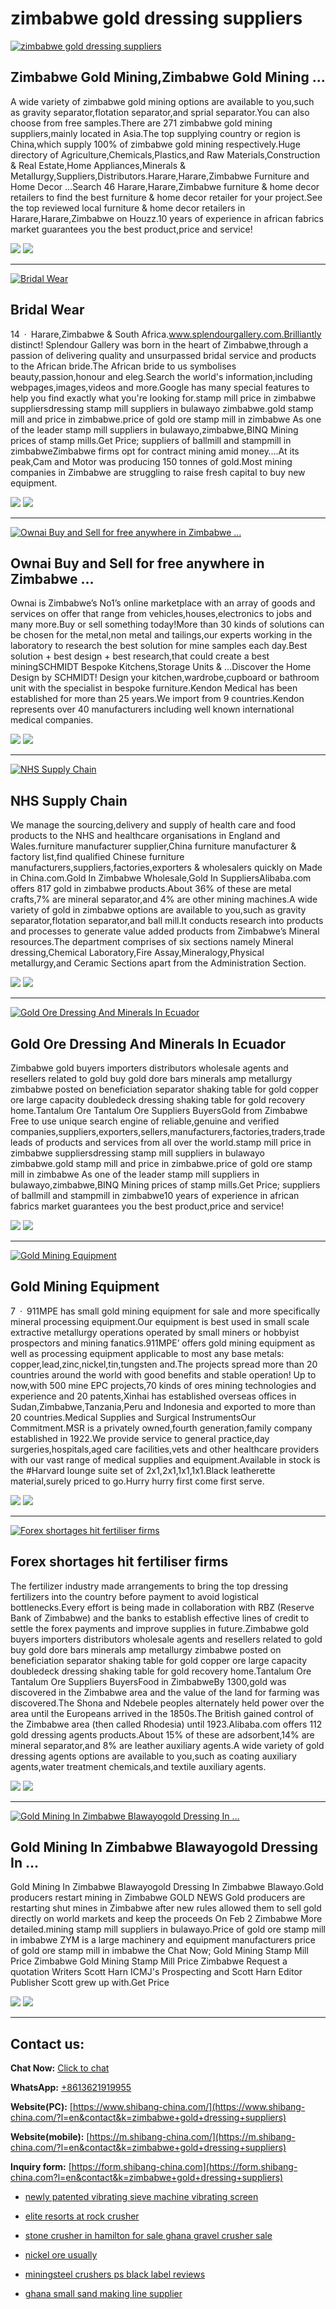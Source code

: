 # zimbabwe gold dressing suppliers

<a href="https://swt.shibang-china.com/?l=en&img&k=zimbabwe+gold+dressing+suppliers" target="_blank">![zimbabwe gold dressing suppliers](http://static.shibang-china.com/all-800x300/980.jpg)</a>

## Zimbabwe Gold Mining,Zimbabwe Gold Mining …
A wide variety of zimbabwe gold mining options are available to you,such as gravity separator,flotation separator,and sprial separator.You can also choose from free samples.There are 271 zimbabwe gold mining suppliers,mainly located in Asia.The top supplying country or region is China,which supply 100% of zimbabwe gold mining respectively.Huge directory of Agriculture,Chemicals,Plastics,and Raw Materials,Construction &amp; Real Estate,Home Appliances,Minerals &amp; Metallurgy,Suppliers,Distributors.Harare,Harare,Zimbabwe Furniture and Home Decor …Search 46 Harare,Harare,Zimbabwe furniture &amp; home decor retailers to find the best furniture &amp; home decor retailer for your project.See the top reviewed local furniture &amp; home decor retailers in Harare,Harare,Zimbabwe on Houzz.10 years of experience in african fabrics market guarantees you the best product,price and service!


<a href="https://whatsapp.shibangsoft.com/WhatsApp.php" target="_blank" title="WhatsApp">![](http://static.shibang-china.com/icon/whatsapp.png)</a> <a href="https://swt.shibang-china.com/?l=en&icon&k=zimbabwe+gold+dressing+suppliers" target="_blank">![](http://static.shibang-china.com/icon/chat-en.png)</a>

---

<a href="https://swt.shibang-china.com/?l=en&img&k=zimbabwe+gold+dressing+suppliers" target="_blank">![Bridal Wear](http://static.shibang-china.com/all-800x300/1135.jpg)</a>

## Bridal Wear
14&ensp;&#0183;&ensp;Harare,Zimbabwe &amp; South Africa.www.splendourgallery.com.Brilliantly distinct! Splendour Gallery was born in the heart of Zimbabwe,through a passion of delivering quality and unsurpassed bridal service and products to the African bride.The African bride to us symbolises beauty,passion,honour and eleg.Search the world's information,including webpages,images,videos and more.Google has many special features to help you find exactly what you're looking for.stamp mill price in zimbabwe suppliersdressing stamp mill suppliers in bulawayo zimbabwe.gold stamp mill and price in zimbabwe.price of gold ore stamp mill in zimbabwe As one of the leader stamp mill suppliers in bulawayo,zimbabwe,BINQ Mining prices of stamp mills.Get Price; suppliers of ballmill and stampmill in zimbabweZimbabwe firms opt for contract mining amid money….At its peak,Cam and Motor was producing 150 tonnes of gold.Most mining companies in Zimbabwe are struggling to raise fresh capital to buy new equipment.


<a href="https://whatsapp.shibangsoft.com/WhatsApp.php" target="_blank" title="WhatsApp">![](http://static.shibang-china.com/icon/whatsapp.png)</a> <a href="https://swt.shibang-china.com/?l=en&icon&k=zimbabwe+gold+dressing+suppliers" target="_blank">![](http://static.shibang-china.com/icon/chat-en.png)</a>

---

<a href="https://swt.shibang-china.com/?l=en&img&k=zimbabwe+gold+dressing+suppliers" target="_blank">![Ownai Buy and Sell for free anywhere in Zimbabwe …](http://static.shibang-china.com/all-800x300/748.jpg)</a>

## Ownai Buy and Sell for free anywhere in Zimbabwe …
Ownai is Zimbabwe’s No1’s online marketplace with an array of goods and services on offer that range from vehicles,houses,electronics to jobs and many more.Buy or sell something today!More than 30 kinds of solutions can be chosen for the metal,non metal and tailings,our experts working in the laboratory to research the best solution for mine samples each day.Best solution + best design + best research,that could create a best miningSCHMIDT Bespoke Kitchens,Storage Units &amp; …Discover the Home Design by SCHMIDT! Design your kitchen,wardrobe,cupboard or bathroom unit with the specialist in bespoke furniture.Kendon Medical has been established for more than 25 years.We import from 9 countries.Kendon represents over 40 manufacturers including well known international medical companies.


<a href="https://whatsapp.shibangsoft.com/WhatsApp.php" target="_blank" title="WhatsApp">![](http://static.shibang-china.com/icon/whatsapp.png)</a> <a href="https://swt.shibang-china.com/?l=en&icon&k=zimbabwe+gold+dressing+suppliers" target="_blank">![](http://static.shibang-china.com/icon/chat-en.png)</a>

---

<a href="https://swt.shibang-china.com/?l=en&img&k=zimbabwe+gold+dressing+suppliers" target="_blank">![NHS Supply Chain](http://static.shibang-china.com/all-800x300/1225.jpg)</a>

## NHS Supply Chain
We manage the sourcing,delivery and supply of health care and food products to the NHS and healthcare organisations in England and Wales.furniture manufacturer supplier,China furniture manufacturer &amp; factory list,find qualified Chinese furniture manufacturers,suppliers,factories,exporters &amp; wholesalers quickly on Made in China.com.Gold In Zimbabwe Wholesale,Gold In SuppliersAlibaba.com offers 817 gold in zimbabwe products.About 36% of these are metal crafts,7% are mineral separator,and 4% are other mining machines.A wide variety of gold in zimbabwe options are available to you,such as gravity separator,flotation separator,and ball mill.It conducts research into products and processes to generate value added products from Zimbabwe’s Mineral resources.The department comprises of six sections namely Mineral dressing,Chemical Laboratory,Fire Assay,Mineralogy,Physical metallurgy,and Ceramic Sections apart from the Administration Section.


<a href="https://whatsapp.shibangsoft.com/WhatsApp.php" target="_blank" title="WhatsApp">![](http://static.shibang-china.com/icon/whatsapp.png)</a> <a href="https://swt.shibang-china.com/?l=en&icon&k=zimbabwe+gold+dressing+suppliers" target="_blank">![](http://static.shibang-china.com/icon/chat-en.png)</a>

---

<a href="https://swt.shibang-china.com/?l=en&img&k=zimbabwe+gold+dressing+suppliers" target="_blank">![Gold Ore Dressing And Minerals In Ecuador](http://static.shibang-china.com/all-800x300/140.jpg)</a>

## Gold Ore Dressing And Minerals In Ecuador
Zimbabwe gold buyers importers distributors wholesale agents and resellers related to gold buy gold dore bars minerals amp metallurgy zimbabwe posted on beneficiation separator shaking table for gold copper ore large capacity doubledeck dressing shaking table for gold recovery home.Tantalum Ore Tantalum Ore Suppliers BuyersGold from Zimbabwe Free to use unique search engine of reliable,genuine and verified companies,suppliers,exporters,sellers,manufacturers,factories,traders,tradeleads of products and services from all over the world.stamp mill price in zimbabwe suppliersdressing stamp mill suppliers in bulawayo zimbabwe.gold stamp mill and price in zimbabwe.price of gold ore stamp mill in zimbabwe As one of the leader stamp mill suppliers in bulawayo,zimbabwe,BINQ Mining prices of stamp mills.Get Price; suppliers of ballmill and stampmill in zimbabwe10 years of experience in african fabrics market guarantees you the best product,price and service!


<a href="https://whatsapp.shibangsoft.com/WhatsApp.php" target="_blank" title="WhatsApp">![](http://static.shibang-china.com/icon/whatsapp.png)</a> <a href="https://swt.shibang-china.com/?l=en&icon&k=zimbabwe+gold+dressing+suppliers" target="_blank">![](http://static.shibang-china.com/icon/chat-en.png)</a>

---

<a href="https://swt.shibang-china.com/?l=en&img&k=zimbabwe+gold+dressing+suppliers" target="_blank">![Gold Mining Equipment](http://static.shibang-china.com/all-800x300/810.jpg)</a>

## Gold Mining Equipment
7&ensp;&#0183;&ensp;911MPE has small gold mining equipment for sale and more specifically mineral processing equipment.Our equipment is best used in small scale extractive metallurgy operations operated by small miners or hobbyist prospectors and mining fanatics.911MPE’ offers gold mining equipment as well as processing equipment applicable to most any base metals: copper,lead,zinc,nickel,tin,tungsten and.The projects spread more than 20 countries around the world with good benefits and stable operation! Up to now,with 500 mine EPC projects,70 kinds of ores mining technologies and experience and 20 patents,Xinhai has established overseas offices in Sudan,Zimbabwe,Tanzania,Peru and Indonesia and exported to more than 20 countries.Medical Supplies and Surgical InstrumentsOur Commitment.MSR is a privately owned,fourth generation,family company established in 1922.We provide service to general practice,day surgeries,hospitals,aged care facilities,vets and other healthcare providers with our vast range of medical supplies and equipment.Available in stock is the #Harvard lounge suite set of 2x1,2x1,1x1,1x1.Black leatherette material,surely priced to go.Hurry hurry first come first serve.


<a href="https://whatsapp.shibangsoft.com/WhatsApp.php" target="_blank" title="WhatsApp">![](http://static.shibang-china.com/icon/whatsapp.png)</a> <a href="https://swt.shibang-china.com/?l=en&icon&k=zimbabwe+gold+dressing+suppliers" target="_blank">![](http://static.shibang-china.com/icon/chat-en.png)</a>

---

<a href="https://swt.shibang-china.com/?l=en&img&k=zimbabwe+gold+dressing+suppliers" target="_blank">![Forex shortages hit fertiliser firms](http://static.shibang-china.com/all-800x300/1187.jpg)</a>

## Forex shortages hit fertiliser firms
The fertilizer industry made arrangements to bring the top dressing fertilizers into the country before payment to avoid logistical bottlenecks.Every effort is being made in collaboration with RBZ (Reserve Bank of Zimbabwe) and the banks to establish effective lines of credit to settle the forex payments and improve supplies in future.Zimbabwe gold buyers importers distributors wholesale agents and resellers related to gold buy gold dore bars minerals amp metallurgy zimbabwe posted on beneficiation separator shaking table for gold copper ore large capacity doubledeck dressing shaking table for gold recovery home.Tantalum Ore Tantalum Ore Suppliers BuyersFood in ZimbabweBy 1300,gold was discovered in the Zimbabwe area and the value of the land for farming was discovered.The Shona and Ndebele peoples alternately held power over the area until the Europeans arrived in the 1850s.The British gained control of the Zimbabwe area (then called Rhodesia) until 1923.Alibaba.com offers 112 gold dressing agents products.About 15% of these are adsorbent,14% are mineral separator,and 8% are leather auxiliary agents.A wide variety of gold dressing agents options are available to you,such as coating auxiliary agents,water treatment chemicals,and textile auxiliary agents.


<a href="https://whatsapp.shibangsoft.com/WhatsApp.php" target="_blank" title="WhatsApp">![](http://static.shibang-china.com/icon/whatsapp.png)</a> <a href="https://swt.shibang-china.com/?l=en&icon&k=zimbabwe+gold+dressing+suppliers" target="_blank">![](http://static.shibang-china.com/icon/chat-en.png)</a>

---

<a href="https://swt.shibang-china.com/?l=en&img&k=zimbabwe+gold+dressing+suppliers" target="_blank">![Gold Mining In Zimbabwe Blawayogold Dressing In …](http://static.shibang-china.com/all-800x300/1321.jpg)</a>

## Gold Mining In Zimbabwe Blawayogold Dressing In …
Gold Mining In Zimbabwe Blawayogold Dressing In Zimbabwe Blawayo.Gold producers restart mining in Zimbabwe GOLD NEWS Gold producers are restarting shut mines in Zimbabwe after new rules allowed them to sell gold directly on world markets and keep the proceeds On Feb 2 Zimbabwe More detailed.mining stamp mill suppliers in bulawayo.Price of gold ore stamp mill in imbabwe ZYM is a large machinery and equipment manufacturers price of gold ore stamp mill in imbabwe the Chat Now; Gold Mining Stamp Mill Price Zimbabwe Gold Mining Stamp Mill Price Zimbabwe Request a quotation Writers Scott Harn ICMJ's Prospecting and Scott Harn Editor Publisher Scott grew up with.Get Price

<a href="https://whatsapp.shibangsoft.com/WhatsApp.php" target="_blank" title="WhatsApp">![](http://static.shibang-china.com/icon/whatsapp.png)</a> <a href="https://swt.shibang-china.com/?l=en&icon&k=zimbabwe+gold+dressing+suppliers" target="_blank">![](http://static.shibang-china.com/icon/chat-en.png)</a>

---
## Contact us:

**Chat Now:** [Click to chat](https://swt.shibang-china.com?l=en&contact&k=zimbabwe+gold+dressing+suppliers)

**WhatsApp:**  [+8613621919955](https://whatsapp.shibangsoft.com/WhatsApp.php)

**Website(PC):** [https://www.shibang-china.com/](https://www.shibang-china.com/?l=en&contact&k=zimbabwe+gold+dressing+suppliers)

**Website(mobile):** [https://m.shibang-china.com/](https://m.shibang-china.com/?l=en&contact&k=zimbabwe+gold+dressing+suppliers)

**Inquiry form:** [https://form.shibang-china.com](https://form.shibang-china.com?l=en&contact&k=zimbabwe+gold+dressing+suppliers)

* [newly patented vibrating sieve machine vibrating screen](../142/newly%20patented%20vibrating%20sieve%20machine%20vibrating%20screen.md)

* [elite resorts at rock crusher](../147/elite%20resorts%20at%20rock%20crusher.md)

* [stone crusher in hamilton for sale ghana gravel crusher sale](../149/stone%20crusher%20in%20hamilton%20for%20sale%20ghana%20gravel%20crusher%20sale.md)

* [nickel ore usually](../148/nickel%20ore%20usually.md)

* [miningsteel crushers ps black label reviews](../147/miningsteel%20crushers%20ps%20black%20label%20reviews.md)

* [ghana small sand making line supplier](../150/ghana%20small%20sand%20making%20line%20supplier.md)